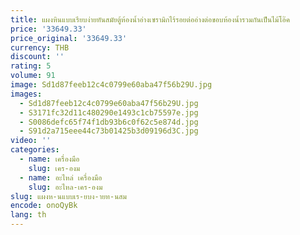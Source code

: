```yaml
---
title: แผงหินแบบเรียบง่ายทันสมัยตู้ห้องน้ำอ่างเซรามิกไร้รอยต่ออ่างต่อขอบห้องน้ำรวมกันเป็นไม้โอ๊ค
price: '33649.33'
price_original: '33649.33'
currency: THB
discount: ''
rating: 5
volume: 91
image: Sd1d87feeb12c4c0799e60aba47f56b29U.jpg
images:
  - Sd1d87feeb12c4c0799e60aba47f56b29U.jpg
  - S3171fc32d11c480290e1493c1cb75597e.jpg
  - S0086defc65f74f1db93b6c0f62c5e874d.jpg
  - S91d2a715eee44c73b01425b3d09196d3C.jpg
video: ''
categories:
  - name: เครื่องมือ
    slug: เคร-องม
  - name: อะไหล่ เครื่องมือ
    slug: อะไหล-เคร-องม
slug: แผงห-นแบบเร-ยบง-ายท-นสม
encode: onoQyBk
lang: th
---
```

  